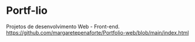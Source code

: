 # Portf-lio
Projetos de desenvolvimento Web - Front-end.
https://github.com/margaretepenaforte/Portfolio-web/blob/main/index.html
